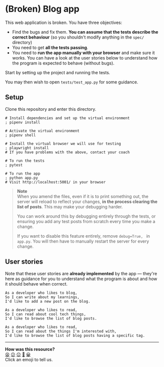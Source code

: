 # (Broken) Blog app

This web application is broken. You have three objectives:

* Find the bugs and fix them. **You can assume that the tests describe the
  correct behaviour** (so you shouldn't modify anything in the `spec/`
  directory)
* You need to get **all the tests passing**.
* You need to **run the app manually with your browser** and make sure it works.
  You can have a look at the user stories below to understand how the program is
  expected to behave (without bugs). 

Start by setting up the project and running the tests.

You may then wish to open `tests/test_app.py` for some guidance.

## Setup

Clone this repository and enter this directory.

```shell
# Install dependencies and set up the virtual environment
; pipenv install

# Activate the virtual environment
; pipenv shell

# Install the virtual browser we will use for testing
; playwright install
# If you have problems with the above, contact your coach

# To run the tests
; pytest

# To run the app
; python app.py
# Visit http://localhost:5001/ in your browser
```

> **Note**  
> When you amend the files, even if it is to print something out, the server
> will reload to reflect your changes, **in the process clearing the list of
> posts**. This may make your debugging harder.
> 
> You can work around this by debugging entirely through the tests, or ensuring
> you add any test posts from scratch every time you make a change.
> 
> If you want to disable this feature entirely, remove `debug=True, ` in
> `app.py`. You will then have to manually restart the server for every change.

## User stories

Note that these user stories are **already implemented** by the app — they're
here as guidance for you to understand what the program is about and how it
should behave when correct.

```
As a developer who likes to blog,
So I can write about my learnings,
I'd like to add a new post on the blog.
```

```
As a developer who likes to read,
So I can read about cool tech things,
I'd like to browse the list of blog posts.
```

```
As a developer who likes to read,
So I can read about the things I'm interested with,
I'd like to browse the list of blog posts having a specific tag.
```



<!-- BEGIN GENERATED SECTION DO NOT EDIT -->

---

**How was this resource?**  
[😫](https://airtable.com/shrUJ3t7KLMqVRFKR?prefill_Repository=makersacademy%2Fweb-applications-in-python&prefill_File=projects_to_debug%2Fblog_app%2FREADME.md&prefill_Sentiment=😫) [😕](https://airtable.com/shrUJ3t7KLMqVRFKR?prefill_Repository=makersacademy%2Fweb-applications-in-python&prefill_File=projects_to_debug%2Fblog_app%2FREADME.md&prefill_Sentiment=😕) [😐](https://airtable.com/shrUJ3t7KLMqVRFKR?prefill_Repository=makersacademy%2Fweb-applications-in-python&prefill_File=projects_to_debug%2Fblog_app%2FREADME.md&prefill_Sentiment=😐) [🙂](https://airtable.com/shrUJ3t7KLMqVRFKR?prefill_Repository=makersacademy%2Fweb-applications-in-python&prefill_File=projects_to_debug%2Fblog_app%2FREADME.md&prefill_Sentiment=🙂) [😀](https://airtable.com/shrUJ3t7KLMqVRFKR?prefill_Repository=makersacademy%2Fweb-applications-in-python&prefill_File=projects_to_debug%2Fblog_app%2FREADME.md&prefill_Sentiment=😀)  
Click an emoji to tell us.

<!-- END GENERATED SECTION DO NOT EDIT -->
